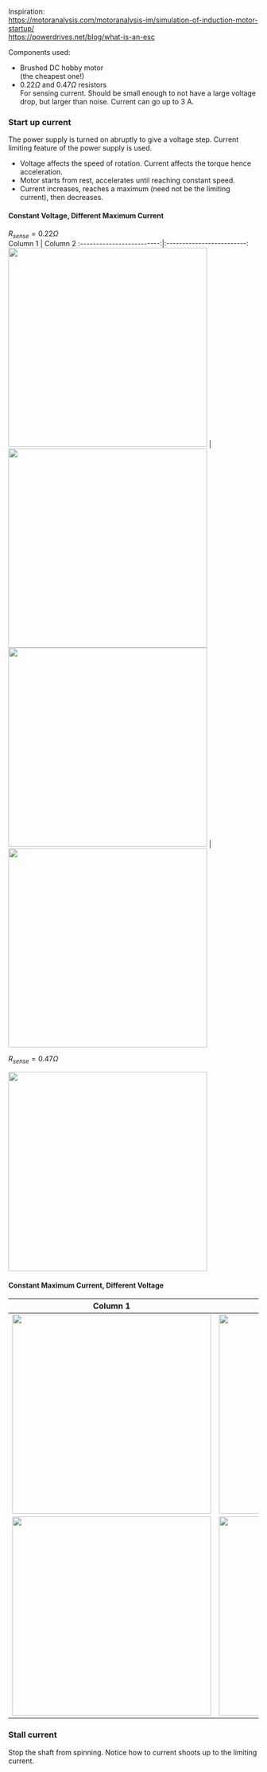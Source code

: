 Inspiration:  
https://motoranalysis.com/motoranalysis-im/simulation-of-induction-motor-startup/  
https://powerdrives.net/blog/what-is-an-esc  


Components used:  
- Brushed DC hobby motor  
  (the cheapest one!)
- $0.22 \Omega$ and $0.47 \Omega$ resistors  
  For sensing current. Should be small enough to not have a large voltage drop, but larger than noise. Current can go up to 3 A.

### Start up current
The power supply is turned on abruptly to give a voltage step. Current limiting feature of the power supply is used.
- Voltage affects the speed of rotation. Current affects the torque hence acceleration.
- Motor starts from rest, accelerates until reaching constant speed. 
- Current increases, reaches a maximum (need not be the limiting current), then decreases.

#### Constant Voltage, Different Maximum Current
$R_{sense} = 0.22 \Omega$  
Column 1 | Column 2
:-------------------------:|:-------------------------:
<img src="https://github.com/yuchenglim04/bocchiTheHacker/blob/main/images/brushed_DC_motor/6_30V_0_50A.jpg" width="400" > | <img src="https://github.com/yuchenglim04/bocchiTheHacker/blob/main/images/brushed_DC_motor/6_30V_1_00A.jpg" width="400" >  
<img src="https://github.com/yuchenglim04/bocchiTheHacker/blob/main/images/brushed_DC_motor/6_30V_2_00A.jpg" width="400" > | <img src="https://github.com/yuchenglim04/bocchiTheHacker/blob/main/images/brushed_DC_motor/6_30V_3_20A.jpg" width="400" >  

$R_{sense} = 0.47 \Omega$  

<img src="https://github.com/yuchenglim04/bocchiTheHacker/blob/main/images/brushed_DC_motor/6_30V_0_50A_0_47Ohm.jpg" width="400" >

#### Constant Maximum Current, Different Voltage
Column 1 | Column 2
:-------------------------:|:-------------------------:
<img src="https://github.com/yuchenglim04/bocchiTheHacker/blob/main/images/brushed_DC_motor/2_00A_1_00V.jpg" width="400" >|<img src="https://github.com/yuchenglim04/bocchiTheHacker/blob/main/images/brushed_DC_motor/2_00A_2_00V.jpg" width="400" >  
<img src="https://github.com/yuchenglim04/bocchiTheHacker/blob/main/images/brushed_DC_motor/2_00A_4_00V.jpg" width="400" >|<img src="https://github.com/yuchenglim04/bocchiTheHacker/blob/main/images/brushed_DC_motor/2_00A_6_30V.jpg" width="400" >  


### Stall current
Stop the shaft from spinning. Notice how to current shoots up to the limiting current.

